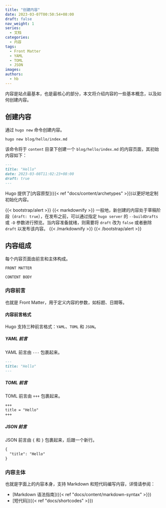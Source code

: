 ```yaml
---
title: "创建内容"
date: 2023-03-07T00:50:54+08:00
draft: false
nav_weight: 1
series:
  - 文档
categories:
  - 内容
tags:
  - Front Matter
  - YAML
  - TOML
  - JSON
images:
authors:
  - hb
---
```


内容是站点最基本，也是最核心的部分，本文将介绍内容的一些基本概念，以及如何创建内容。

<!--more-->

## 创建内容

通过 `hugo new` 命令创建内容。

```sh
hugo new blog/hello/index.md
```

该命令将于 `content` 目录下创建一个 `blog/hello/index.md` 的内容页面，其初始内容如下：

```markdown
---
title: "Hello"
date: 2023-03-08T11:02:23+08:00
draft: true
---
```

Hugo 提供了[内容原型]({{< ref "docs/content/archetypes" >}})以更好地定制初始化内容。

{{< bootstrap/alert >}}
{{< markdownify >}}
一般地，新创建的内容处于草稿阶段（`draft: true`），在发布之前，可以通过指定 `hugo server` 的 `--buildDrafts` 或 `-D` 参数进行预览。当内容准备就绪，则需要将 `draft` 改为 `false` 或者删除 `draft` 以发布该内容。
{{< /markdownify >}}
{{< /bootstrap/alert >}}

## 内容组成

每个内容页面由前言和主体构成。

```markdown
FRONT MATTER

CONTENT BODY
```

### 内容前言

也就是 Front Matter，用于定义内容的参数，如标题、日期等。

#### 内容前言格式

Hugo 支持三种前言格式：`YAML`、`TOML` 和 `JSON`。

##### YAML 前言

YAML 前言由 `---` 包裹起来。

```markdown
---
title: "Hello"
---
```

##### TOML 前言

TOML 前言由 `+++` 包裹起来。

```markdown
+++
title = "Hello"
+++
```

##### JSON 前言

JSON 前言由 `{` 和 `}` 包裹起来，后跟一个新行。

```markdown
{
  "title": "Hello"
}
```

### 内容主体

也就是字面上的内容本身，支持 Markdown 和短代码编写内容，详情请参阅：

- [Markdown 语法指南]({{< ref "docs/content/markdown-syntax" >}})
- [短代码]({{< ref "docs/shortcodes" >}})
